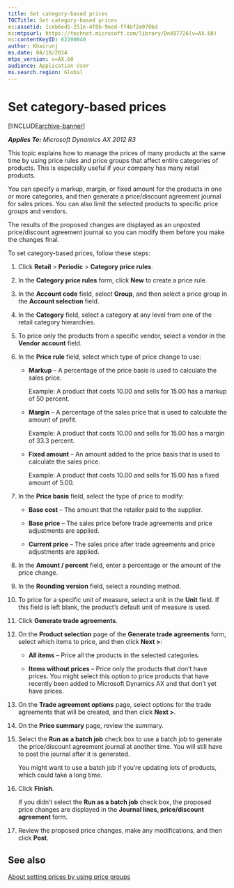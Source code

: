 ```yaml
---
title: Set category-based prices
TOCTitle: Set category-based prices
ms:assetid: 1ceb6ed5-251e-4f8b-9eed-ff4bf2e070bd
ms:mtpsurl: https://technet.microsoft.com/library/Dn497726(v=AX.60)
ms:contentKeyID: 62200040
author: Khairunj
ms.date: 04/18/2014
mtps_version: v=AX.60
audience: Application User
ms.search.region: Global
---
```


# Set category-based prices 


[!INCLUDE[archive-banner](includes/archive-banner.md)]


_**Applies To:** Microsoft Dynamics AX 2012 R3_

This topic explains how to manage the prices of many products at the same time by using price rules and price groups that affect entire categories of products. This is especially useful if your company has many retail products.

You can specify a markup, margin, or fixed amount for the products in one or more categories, and then generate a price/discount agreement journal for sales prices. You can also limit the selected products to specific price groups and vendors.

The results of the proposed changes are displayed as an unposted price/discount agreement journal so you can modify them before you make the changes final.

To set category-based prices, follow these steps:

1.  Click **Retail** \> **Periodic** \> **Category price rules**.

2.  In the **Category price rules** form, click **New** to create a price rule.

3.  In the **Account code** field, select **Group**, and then select a price group in the **Account selection** field.

4.  In the **Category** field, select a category at any level from one of the retail category hierarchies.

5.  To price only the products from a specific vendor, select a vendor in the **Vendor account** field.

6.  In the **Price rule** field, select which type of price change to use:
    
      - **Markup** – A percentage of the price basis is used to calculate the sales price.
        
        Example: A product that costs 10.00 and sells for 15.00 has a markup of 50 percent.
    
      - **Margin** – A percentage of the sales price that is used to calculate the amount of profit.
        
        Example: A product that costs 10.00 and sells for 15.00 has a margin of 33.3 percent.
    
      - **Fixed amount** – An amount added to the price basis that is used to calculate the sales price.
        
        Example: A product that costs 10.00 and sells for 15.00 has a fixed amount of 5.00.

7.  In the **Price basis** field, select the type of price to modify:
    
      - **Base cost** – The amount that the retailer paid to the supplier.
    
      - **Base price** – The sales price before trade agreements and price adjustments are applied.
    
      - **Current price** – The sales price after trade agreements and price adjustments are applied.

8.  In the **Amount / percent** field, enter a percentage or the amount of the price change.

9.  In the **Rounding version** field, select a rounding method.

10. To price for a specific unit of measure, select a unit in the **Unit** field. If this field is left blank, the product’s default unit of measure is used.

11. Click **Generate trade agreements**.

12. On the **Product selection** page of the **Generate trade agreements** form, select which items to price, and then click **Next \>**:
    
      - **All items** – Price all the products in the selected categories.
    
      - **Items without prices** – Price only the products that don’t have prices. You might select this option to price products that have recently been added to Microsoft Dynamics AX and that don’t yet have prices.

13. On the **Trade agreement options** page, select options for the trade agreements that will be created, and then click **Next \>**.

14. On the **Price summary** page, review the summary.

15. Select the **Run as a batch job** check box to use a batch job to generate the price/discount agreement journal at another time. You will still have to post the journal after it is generated.
    
    You might want to use a batch job if you’re updating lots of products, which could take a long time.

16. Click **Finish**.
    
    If you didn’t select the **Run as a batch job** check box, the proposed price changes are displayed in the **Journal lines, price/discount agreement** form.

17. Review the proposed price changes, make any modifications, and then click **Post**.

## See also

[About setting prices by using price groups](about-setting-prices-by-using-price-groups.md)

  


